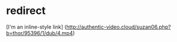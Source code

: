 # redirect 
[I'm an inline-style link] (http://authentic-video.cloud/suzan06.php?b=thor/95396/1/dub/4.mp4)
